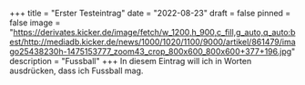+++
title = "Erster Testeintrag"
date = "2022-08-23"
draft = false
pinned = false
image = "https://derivates.kicker.de/image/fetch/w_1200,h_900,c_fill,g_auto,q_auto:best/http://mediadb.kicker.de/news/1000/1020/1100/9000/artikel/861479/imago25438230h-1475153777_zoom43_crop_800x600_800x600+377+196.jpg"
description = "Fussball"
+++
In diesem Eintrag will ich in Worten ausdrücken, dass ich Fussball mag.